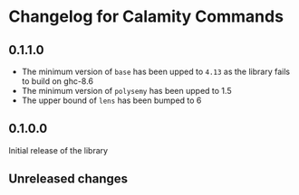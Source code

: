 # Changelog for Calamity Commands

## 0.1.1.0

+ The minimum version of `base` has been upped to `4.13` as the library fails to
  build on ghc-8.6
+ The minimum version of `polysemy` has been upped to 1.5
+ The upper bound of `lens` has been bumped to 6

## 0.1.0.0

Initial release of the library

## Unreleased changes
